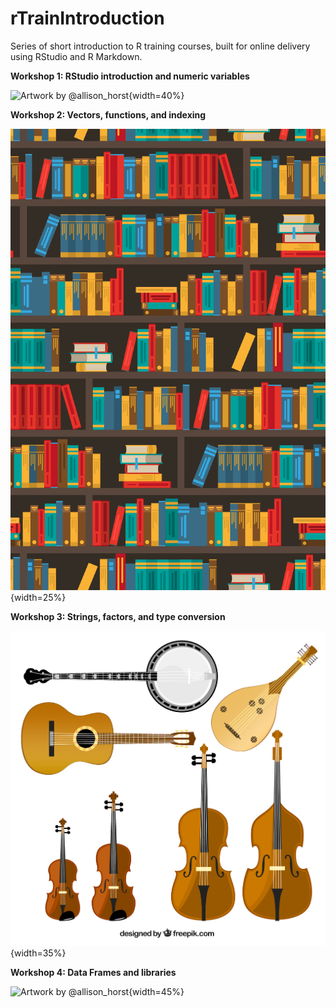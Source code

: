 # rTrainIntroduction

Series of short introduction to R training courses, built for online delivery using RStudio and R Markdown.

**Workshop 1: RStudio introduction and numeric variables**

![Artwork by @allison_horst](https://github.com/allisonhorst/stats-illustrations/blob/master/rstats-artwork/r_first_then.png?raw=true){width=40%}

**Workshop 2: Vectors, functions, and indexing**

![Designed by macrovector / Freepik](https://github.com/andrewmoles2/rTrainIntroduction/blob/master/Workshop2/images/6714.jpg?raw=true){width=25%}

**Workshop 3: Strings, factors, and type conversion**

![](https://github.com/andrewmoles2/rTrainIntroduction/blob/master/Workshop2/images/22895-NUNWT2.jpg?raw=true){width=35%}

**Workshop 4: Data Frames and libraries**

![Artwork by @allison_horst](https://github.com/allisonhorst/stats-illustrations/blob/master/rstats-artwork/tidydata_6.jpg?raw=true){width=45%}



